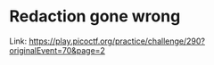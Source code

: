 # Redaction gone wrong

Link: https://play.picoctf.org/practice/challenge/290?originalEvent=70&page=2
